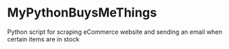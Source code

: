 # MyPythonBuysMeThings
Python script for scraping eCommerce website and sending an email when certain items are in stock
